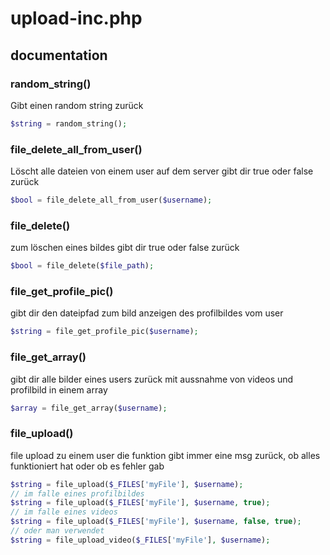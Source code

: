 # upload-inc.php

## documentation

### random_string()
Gibt einen random string zurück
```php
$string = random_string();
```

### file_delete_all_from_user()
Löscht alle dateien von einem user auf dem server
gibt dir true oder false zurück
```php
$bool = file_delete_all_from_user($username);
```

### file_delete()
zum löschen eines bildes
gibt dir true oder false zurück
```php
$bool = file_delete($file_path);
```

### file_get_profile_pic()
gibt dir den dateipfad zum bild anzeigen des profilbildes vom user
```php
$string = file_get_profile_pic($username);
```

### file_get_array()
gibt dir alle bilder eines users zurück mit aussnahme von videos und profilbild in einem array
```php
$array = file_get_array($username);
```

### file_upload()
file upload zu einem user
die funktion gibt immer eine msg zurück, ob alles funktioniert hat oder ob es fehler gab
```php
$string = file_upload($_FILES['myFile'], $username);
// im falle eines profilbildes
$string = file_upload($_FILES['myFile'], $username, true);
// im falle eines videos
$string = file_upload($_FILES['myFile'], $username, false, true);
// oder man verwendet
$string = file_upload_video($_FILES['myFile'], $username);
```
